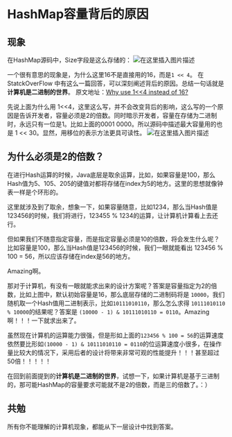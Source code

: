 

# HashMap容量背后的原因

## 现象

在HashMap源码中，Size字段是这么存储的：
![在这里插入图片描述](https://holon-image.oss-cn-beijing.aliyuncs.com/img/202204121751194.png)

一个很有意思的现象是，为什么这里16不是直接用的16，而是`1 << 4`。
在StatckOverFlow 中有这么一篇回答，可以深刻阐述背后的原因。总结一句话就是**计算机是二进制的世界**。
原文地址：[Why use 1<<4 instead of 16?](https://stackoverflow.com/questions/36039911/why-use-14-instead-of-16)

先说上面为什么用 1<<4，这里这么写，并不会改变背后的影响，这么写的一个原因是告诉开发者，容量必须是2的倍数。同时暗示开发者，容量在存储为二进制时，永远只有一位是1。比如上面的0001 0000。所以源码中描述最大容量用的也是 1 << 30。显然，用移位的表示方法更具可读性。
![在这里插入图片描述](https://holon-image.oss-cn-beijing.aliyuncs.com/img/202204121751498.png)


## 为什么必须是2的倍数？

在进行Hash运算的时候，Java底层是取余运算，比如，如果容量是100，那么Hash值为5、105、205的键值对都将存储在index为5的地方。这里的思想就像钟表一样是个环形的。

这里就涉及到了取余，想象一下，如果容量随意，比如1234，那么当Hash值是123456的时候，我们将进行，123455 % 1234的运算，让计算机计算看上去还行。

但如果我们不随意指定容量，而是指定容量必须是10的倍数，将会发生什么呢？比如容量是100，那么当Hash值是123456的时候，我们一眼就能看出 123456 % 100 = 56，所以应该存储在index是56的地方。

Amazing啊。

那对于计算机，有没有一眼就能求出来的设计方案呢？答案是容量指定为2的倍数，比如上图中，默认初始容量是16，那么底层存储的二进制码将是 `10000`，我们随机取一个Hash值用二进制表示，比如`10111010110`，那么怎么求得 `10111010110 % 10000`的结果呢？答案是 `(10000 - 1) & 10111010110 = 0110`。Amazing啊！！！一下就求出来了。

虽然现在计算机的运算能力很强，但是形如上面的`123456 % 100 = 56`的运算速度依然要比形如`(10000 - 1) & 10111010110 = 0110`的位运算速度小很多，在操作量比较大的情况下，采用后者的设计将带来非常可观的性能提升！！！甚至超过50倍！！！！！

在回到前面提到的**计算机是二进制的世界**，试想一下，如果计算机是基于三进制的，那可能HashMap的容量要求可能就不是2的倍数，而是三的倍数了。：）

## 共勉
所有你不能理解的计算机现象，都能从下一层设计中找到答案。